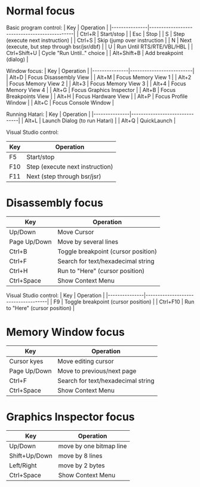 Normal focus
============

Basic program control:
| Key           | Operation                                    |
|---------------|----------------------------------------------|
| Ctrl+R        | Start/stop                                   |
| Esc           | Stop                                         |
| S             | Step (execute next instruction)              |
| Ctrl+S        | Skip (jump over instruction                  |
| N             | Next (execute, but step through bsr/jsr/dbf) |
| U             | Run Until RTS/RTE/VBL/HBL                    |
| Ctrl+Shift+U  | Cycle "Run Until.." choice                   |
| Alt+Shift+B   | Add breakpoint (dialog)                      |

Window focus:
| Key           | Operation                |
|---------------|--------------------------|
| Alt+D         | Focus Disassembly View   |
| Alt+M         | Focus Memory View 1      |
| Alt+2         | Focus Memory View 2      |
| Alt+3         | Focus Memory View 3      |
| Alt+4         | Focus Memory View 4      |
| Alt+G         | Focus Graphics Inspector |
| Alt+B         | Focus Breakpoints View   |
| Alt+H         | Focus Hardware View      |
| Alt+P         | Focus Profile Window     |
| Alt+C         | Focus Console Window     |

Running Hatari:
| Key           | Operation                     |
|---------------|-------------------------------|
| Alt+L         | Launch Dialog (to run Hatari) |
| Alt+Q         | QuickLaunch                   |

Visual Studio control:

| Key           | Operation                        |
|---------------|----------------------------------|
| F5            | Start/stop                       |
| F10           | Step (execute next instruction)  |
| F11           | Next (step through bsr/jsr)      |

Disassembly focus
=================
| Key           | Operation                           |
|---------------|-------------------------------------|
| Up/Down       | Move Cursor                         |
| Page Up/Down  | Move by several lines               |
| Ctrl+B        | Toggle breakpoint (cursor position) |
| Ctrl+F        | Search for text/hexadecimal string  |
| Ctrl+H        | Run to "Here" (cursor position)     |
| Ctrl+Space    | Show Context Menu                   |

Visual Studio control:
| Key           | Operation                           |
|---------------|-------------------------------------|
| F9            | Toggle breakpoint (cursor position) |
| Ctrl+F10      | Run to "Here" (cursor position)     |

Memory Window focus
===================
| Key           | Operation                          |
|---------------|------------------------------------|
| Cursor kyes   | Move editing cursor                |
| Page Up/Down  | Move to previous/next page         |
| Ctrl+F        | Search for text/hexadecimal string |
| Ctrl+Space    | Show Context Menu                  |

Graphics Inspector focus
========================
| Key           | Operation               |
|---------------|-------------------------|
| Up/Down       | move by one bitmap line |
| Shift+Up/Down | move by 8 lines         |
| Left/Right    | move by 2 bytes         |
| Ctrl+Space    | Show Context Menu       |

